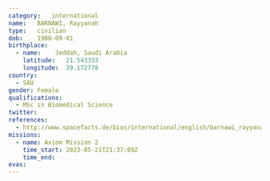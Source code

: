 ```yaml
---
category:	international
name:	BARNAWI, Rayyanah
type:	civilian
dob:	1988-09-01
birthplace:
  - name:	 Jeddah, Saudi Arabia
    latitude:	21.543333
    longitude:	39.172778
country:
  - SAU
gender:	Female
qualifications:
  - MSc in Biomedical Science
twitter:
references:
  - http://www.spacefacts.de/bios/international/english/barnawi_rayyanah.htm
missions:
  - name: Axiom Mission 2
    time_start: 2023-05-21T21:37:09Z
    time_end:
evas:
---
```

